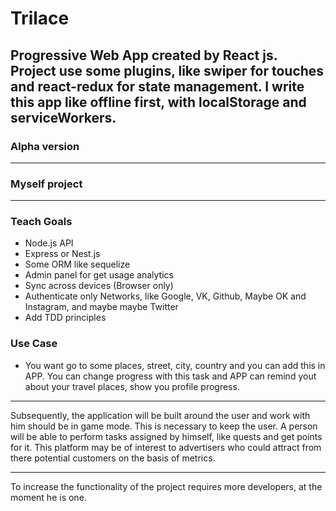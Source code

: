 # Trilace
Progressive Web App created by React js. Project use some plugins, like swiper for touches and react-redux for state management. I write this app like offline first, with  localStorage and serviceWorkers.
---
### Alpha version
---
### Myself project
---
### Teach Goals

- Node.js API
- Express or Nest.js
- Some ORM like sequelize
- Admin panel for get usage analytics
- Sync across devices (Browser only)
- Authenticate only Networks, like Google, VK, Github, Maybe OK and Instagram, and maybe maybe Twitter
- Add TDD principles

### Use Case

- You want go to some places, street, city, country and you can add this in APP. You can change progress with this task and APP can remind yout about your travel places, show you 
profile progress. 

---
Subsequently, the application will be built around the user and work with him should be in game mode. This is necessary to keep the user. A person will be able to perform tasks assigned by himself, like quests and get points for it. This platform may be of interest to advertisers who could attract from there potential customers on the basis of metrics.

---

To increase the functionality of the project requires more developers, at the moment he is one.